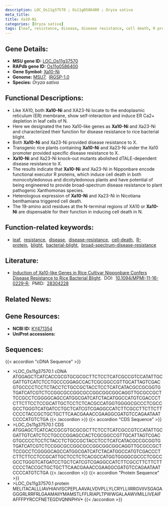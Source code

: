 ```yaml
---
description: LOC_Os11g37570 ; Os11g0586400 ; Oryza sativa
meta_title:
title: Xa10-Ni
categories: [Oryza sativa]
tags: [leaf, resistance, disease, disease resistance, cell death, R protein, blight, bacterial blight, broad-spectrum disease resistance]
---
```


## Gene Details:
- **MSU gene ID:** [LOC_Os11g37570](http://rice.uga.edu/cgi-bin/ORF_infopage.cgi?orf=LOC_Os11g37570)  
- **RAPdb gene ID:** [Os11g0586400](https://rapdb.dna.affrc.go.jp/locus/?name=Os11g0586400)  
- **Gene Symbol:** <u>Xa10-Ni</u>
- **Genome:**  [MSU7](http://rice.uga.edu/),&nbsp;&nbsp;[IRGSP-1.0](https://rapdb.dna.affrc.go.jp/download/irgsp1.html)
- **Species:** *Oryza sativa*

## Functional Descriptions:
   - Like XA10, both **Xa10-Ni** and XA23-Ni locate to the endoplasmic reticulum (ER) membrane, show self-interaction and induce ER Ca2+ depletion in leaf cells of N.
   - Here we designated the two Xa10-like genes as **Xa10-Ni** and Xa23-Ni and characterized their function for disease resistance to rice bacterial blight.
   - Both **Xa10-Ni** and Xa23-Ni provided disease resistance to X.
   - Transgenic rice plants containing **Xa10-Ni** and Xa23-Ni under the Xa10 promoter provided specific disease resistance to X.
   - **Xa10-Ni** and Xa23-Ni knock-out mutants abolished dTALE-dependent disease resistance to X.
   - The results indicate that **Xa10-Ni** and Xa23-Ni in Nipponbare encode functional executor R proteins, which induce cell death in both monocotyledonous and dicotyledonous plants and have potential of being engineered to provide broad-spectrum disease resistance to plant pathogenic Xanthomonas species.
   - Heterologous expression of **Xa10-Ni** and Xa23-Ni in Nicotiana benthamiana triggered cell death.
   - The 19-amino acid residues at the N-terminal regions of XA10 or **Xa10-Ni** are dispensable for their function in inducing cell death in N.

## Function-related keywords:
   - [leaf](/tags/leaf/),&nbsp;&nbsp;[resistance](/tags/resistance/),&nbsp;&nbsp;[disease](/tags/disease/),&nbsp;&nbsp;[disease-resistance](/tags/disease-resistance/),&nbsp;&nbsp;[cell-death](/tags/cell-death/),&nbsp;&nbsp;[R-protein](/tags/R-protein/),&nbsp;&nbsp;[blight](/tags/blight/),&nbsp;&nbsp;[bacterial-blight](/tags/bacterial-blight/),&nbsp;&nbsp;[broad-spectrum-disease-resistance](/tags/broad-spectrum-disease-resistance/)

## Literature:
   - [Induction of Xa10-like Genes in Rice Cultivar Nipponbare Confers Disease Resistance to Rice Bacterial Blight](https://www.doi.org/10.1094/MPMI-11-16-0229-R).&nbsp;&nbsp;DOI:&nbsp;&nbsp;[10.1094/MPMI-11-16-0229-R](https://www.doi.org/10.1094/MPMI-11-16-0229-R);&nbsp;&nbsp;PMID:&nbsp;&nbsp;[28304228](https://pubmed.ncbi.nlm.nih.gov/28304228/)

## Related News:

## Gene Resources:
- **NCBI ID:**  [KY471354](http://www.ncbi.nlm.nih.gov/nuccore/KY471354)
- **UniProt accessions:** [](https://www.uniprot.org/uniprotkb//entry)

## Sequences:
{{< accordion "cDNA Sequence" >}}
- \>LOC_Os11g37570.1 cDNA
ATGGAGCTCATCACCGCGTGCGCGCTTCTCCTCATCGCCGTCCATATTGCGATTGTCATCTCCTGCCCGGAGCCACTCGCGGCCGTTGCATTAGTCGACGTGCCCCTCCTCTACCTCTGCCGCTACCTCCTCATCATACGCCGCGGTGTGATCATCGTCTCCGGCGCCGGCGCCGGCGGCGGCAGGTTGCGCCGCTTCCGCCTCGGGGCAGCCATGGCGATCATCTACATGGCCATGTCGACCCTCTTCTTCCTCCGCATTGCTCCTCTCACGCCATGGTGGGGCGCCCTCGCCGCCTGGGTCATGATCCTGCTCATCGTCGAGGCCATCTTCGCCTTCTTCTTCCCCTACCGCTGCTGCTTCAACGAAACCGAAGGCGATGTCCAGAATAATCCCCATGTCTGA
{{< /accordion >}}
{{< accordion "CDS Sequence" >}}
- \>LOC_Os11g37570.1 CDS
ATGGAGCTCATCACCGCGTGCGCGCTTCTCCTCATCGCCGTCCATATTGCGATTGTCATCTCCTGCCCGGAGCCACTCGCGGCCGTTGCATTAGTCGACGTGCCCCTCCTCTACCTCTGCCGCTACCTCCTCATCATACGCCGCGGTGTGATCATCGTCTCCGGCGCCGGCGCCGGCGGCGGCAGGTTGCGCCGCTTCCGCCTCGGGGCAGCCATGGCGATCATCTACATGGCCATGTCGACCCTCTTCTTCCTCCGCATTGCTCCTCTCACGCCATGGTGGGGCGCCCTCGCCGCCTGGGTCATGATCCTGCTCATCGTCGAGGCCATCTTCGCCTTCTTCTTCCCCTACCGCTGCTGCTTCAACGAAACCGAAGGCGATGTCCAGAATAATCCCCATGTCTGA
{{< /accordion >}}
{{< accordion "Protein Sequence" >}}
- \>LOC_Os11g37570.1 protein
MELITACALLLIAVHIAIVISCPEPLAAVALVDVPLLYLCRYLLIIRRGVIIVSGAGAGGGRLRRFRLGAAMAIIYMAMSTLFFLRIAPLTPWWGALAAWVMILLIVEAIFAFFFPYRCCFNETEGDVQNNPHV*
{{< /accordion >}}
